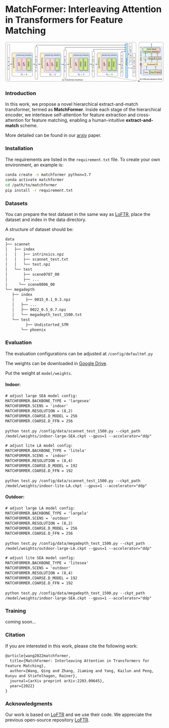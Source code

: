 # MatchFormer: Interleaving Attention in Transformers for Feature Matching

![matchformer](matchformer.png)

### Introduction

In this work, we propose a novel hierarchical extract-and-match transformer, termed as **MatchFormer**. Inside each stage of the hierarchical encoder, we interleave self-attention for feature extraction and cross-attention for feature matching, enabling a human-intuitive **extract-and-match** scheme. 

More detailed can be found in our [arxiv](https://arxiv.org/pdf/2203.09645.pdf) paper.

### Installation

 The requirements are listed in the `requirement.txt` file. To create your own environment, an example is:

```bash
conda create -n matchformer python=3.7
conda activate matchformer
cd /path/to/matchformer
pip install -r requirement.txt
```

### Datasets

You can prepare the test dataset in the same way as [LoFTR](https://github.com/zju3dv/LoFTR/blob/master/docs/TRAINING.md), place the dataset and index in the data directory.

A structure of dataset should be:

 ```
data
├── scannet
│   ├── index
│   │   ├── intrinsics.npz
│   │   ├── scannet_test.txt
│   │   └── test.npz
│   └── test
│   	├── scene0707_00
│    	├── ...
│     └── scene0806_00
└── megadepth
    ├── index
    │	  ├── 0015_0.1_0.3.npz
    │   ├── ...
    │   ├── 0022_0.5_0.7.npz
    │   └── megadepth_test_1500.txt
    └── test
    	  ├── Undistorted_SfM
        └── phoenix
 ```



### Evaluation

The evaluation configurations can be adjusted at `/config/defaultmf.py`

The weights can be downloaded in [Google Drive](https://drive.google.com/drive/folders/1JSnoQMfr32eoIXwJ1gpwUaPKv4kjdqJ7?usp=sharing).

Put the weight at `model/weights`.

#### Indoor:

```
# adjust large SEA model config:
MATCHFORMER.BACKBONE_TYPE = 'largesea'
MATCHFORMER.SCENS = 'indoor'
MATCHFORMER.RESOLUTION = (8,2)
MATCHFORMER.COARSE.D_MODEL = 256
MATCHFORMER.COARSE.D_FFN = 256

python test.py /config/data/scannet_test_1500.py --ckpt_path /model/weights/indoor-large-SEA.ckpt --gpus=1 --accelerator="ddp"
```

```
# adjust lite LA model config:
MATCHFORMER.BACKBONE_TYPE = 'litela'
MATCHFORMER.SCENS = 'indoor'
MATCHFORMER.RESOLUTION = (8,4)
MATCHFORMER.COARSE.D_MODEL = 192
MATCHFORMER.COARSE.D_FFN = 192

python test.py /config/data/scannet_test_1500.py --ckpt_path /model/weights/indoor-lite-LA.ckpt --gpus=1 --accelerator="ddp"
```

#### Outdoor:

```
# adjust large LA model config:
MATCHFORMER.BACKBONE_TYPE = 'largela'
MATCHFORMER.SCENS = 'outdoor'
MATCHFORMER.RESOLUTION = (8,2)
MATCHFORMER.COARSE.D_MODEL = 256
MATCHFORMER.COARSE.D_FFN = 256

python test.py /config/data/megadepth_test_1500.py --ckpt_path /model/weights/outdoor-large-LA.ckpt --gpus=1 --accelerator="ddp"
```

```
# adjust lite SEA model config:
MATCHFORMER.BACKBONE_TYPE = 'litesea'
MATCHFORMER.SCENS = 'outdoor'
MATCHFORMER.RESOLUTION = (8,4)
MATCHFORMER.COARSE.D_MODEL = 192
MATCHFORMER.COARSE.D_FFN = 192

python test.py /config/data/megadepth_test_1500.py --ckpt_path /model/weights/indoor-large-SEA.ckpt --gpus=1 --accelerator="ddp"
```

### Training

coming soon...

### Citation

If you are interested in this work, please cite the following work:

```
@article{wang2022matchformer,
  title={MatchFormer: Interleaving Attention in Transformers for Feature Matching},
  author={Wang, Qing and Zhang, Jiaming and Yang, Kailun and Peng, Kunyu and Stiefelhagen, Rainer},
  journal={arXiv preprint arXiv:2203.09645},
  year={2022}
}
```

### Acknowledgments

Our work is based on [LoFTR](https://github.com/zju3dv/LoFTR) and we use their code.  We appreciate the previous open-source repository [LoFTR](https://github.com/zju3dv/LoFTR).
